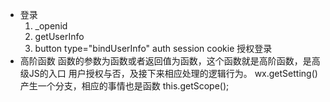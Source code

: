 - 登录
    1. _openid 
    2. getUserInfo
    3. button type="bindUserInfo"
    auth session cookie 授权登录
- 高阶函数 
    函数的参数为函数或者返回值为函数，这个函数就是高阶函数，是高级JS的入口
    用户授权与否，及接下来相应处理的逻辑行为。
    wx.getSetting()产生一个分支，相应的事情也是函数
    this.getScope();